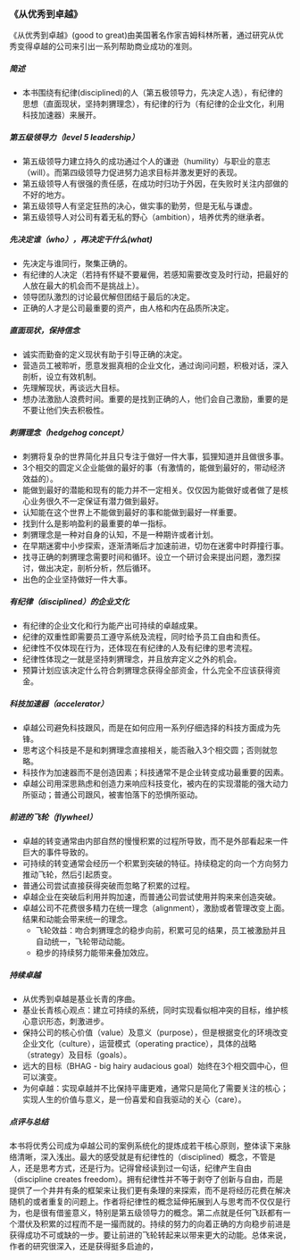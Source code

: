### 《从优秀到卓越》

《从优秀到卓越》(good to great)由美国著名作家吉姆科林所著，通过研究从优秀变得卓越的公司来引出一系列帮助商业成功的准则。

##### 简述
- 本书围绕有纪律(disciplined)的人（第五极领导力，先决定人选），有纪律的思想（直面现状，坚持刺猬理念），有纪律的行为（有纪律的企业文化，利用科技加速器）来展开。

##### 第五级领导力（level 5 leadership）
- 第五级领导力建立持久的成功通过个人的谦逊（humility）与职业的意志（will）。而第四级领导力促进努力追求目标并激发更好的表现。
- 第五级领导人有很强的责任感，在成功时归功于外因，在失败时关注内部做的不好的地方。
- 第五级领导人有坚定狂热的决心，做实事的勤劳，但是无私与谦虚。
- 第五级领导人对公司有着无私的野心（ambition），培养优秀的继承者。

##### 先决定谁（who），再决定干什么(what)
- 先决定与谁同行，聚集正确的。
- 有纪律的人决定（若持有怀疑不要雇佣，若感知需要改变及时行动，把最好的人放在最大的机会而不是挑战上）。
- 领导团队激烈的讨论最优解但团结于最后的决定。
- 正确的人才是公司最重要的资产，由人格和内在品质所决定。

##### 直面现状，保持信念
- 诚实而勤奋的定义现状有助于引导正确的决定。
- 营造员工被聆听，愿意发掘真相的企业文化，通过询问问题，积极对话，深入剖析，设立有效机制。
- 先理解现状，再谈远大目标。
- 想办法激励人浪费时间。重要的是找到正确的人，他们会自己激励，重要的是不要让他们失去积极性。

##### 刺猬理念（hedgehog concept）
- 刺猬将复杂的世界简化并且只专注于做好一件大事，狐狸知道并且做很多事。
- 3个相交的圆定义企业能做的最好的事（有激情的，能做到最好的，带动经济效益的）。
- 能做到最好的潜能和现有的能力并不一定相关。仅仅因为能做好或者做了是核心业务很久不一定保证有潜力做到最好。
- 认知能在这个世界上不能做到最好的事和能做到最好一样重要。
- 找到什么是影响盈利的最重要的单一指标。
- 刺猬理念是一种对自身的认知，不是一种期许或者计划。
- 在早期迷雾中小步探索，逐渐清晰后才加速前进，切勿在迷雾中时莽撞行事。
- 找寻正确的刺猬理念需要时间和循环。设立一个研讨会来提出问题，激烈探讨，做出决定，剖析分析，然后循环。
- 出色的企业坚持做好一件大事。

##### 有纪律（disciplined）的企业文化
- 有纪律的企业文化和行为能产出可持续的卓越成果。
- 纪律的双重性即需要员工遵守系统及流程，同时给予员工自由和责任。
- 纪律性不仅体现在行为，还体现在有纪律的人及有纪律的思考流程。
- 纪律性体现之一就是坚持刺猬理念，并且放弃定义之外的机会。
- 预算计划应该决定什么符合刺猬理念获得全部资金，什么完全不应该获得资金。

##### 科技加速器（accelerator）
- 卓越公司避免科技跟风，而是在如何应用一系列仔细选择的科技方面成为先锋。
- 思考这个科技是不是和刺猬理念直接相关，能否融入3个相交圆；否则就忽略。
- 科技作为加速器而不是创造因素；科技通常不是企业转变成功最重要的因素。
- 卓越公司用深思熟虑和创造力来响应科技变化，被内在的实现潜能的强大动力所驱动；普通公司跟风，被害怕落下的恐惧所驱动。

##### 前进的飞轮（flywheel）
- 卓越的转变通常由内部自然的慢慢积累的过程所导致，而不是外部看起来一件巨大的事件导致的。
- 可持续的转变通常会经历一个积累到突破的特征。持续稳定的向一个方向努力推动飞轮，然后引起质变。
- 普通公司尝试直接获得突破而忽略了积累的过程。
- 卓越企业在突破后利用并购加速，而普通公司尝试使用并购来来创造突破。
- 卓越公司不花费很多精力在统一理念（alignment），激励或者管理改变上面。结果和动能会带来统一的理念。
  - 飞轮效益：吻合刺猬理念的稳步向前，积累可见的结果，员工被激励并且自动统一，飞轮带动动能。
  - 稳步的持续努力能带来叠加效应。

##### 持续卓越
- 从优秀到卓越是基业长青的序曲。
- 基业长青核心观点：建立可持续的系统，同时实现看似相冲突的目标，维护核心意识形态，刺激进步。
- 保持公司的核心价值（value）及意义（purpose），但是根据变化的环境改变企业文化（culture），运营模式（operating practice），具体的战略（strategy）及目标（goals）。
- 远大的目标（BHAG - big hairy audacious goal）始终在3个相交圆中心，但可以演变。
- 为何卓越：实现卓越并不比保持平庸更难，通常只是简化了需要关注的核心；实现人生的价值与意义，是一份喜爱和自我驱动的关心（care）。

##### 点评与总结
本书将优秀公司成为卓越公司的案例系统化的提炼成若干核心原则，整体读下来脉络清晰，深入浅出。最大的感受就是有纪律性的（disciplined）概念，不管是人，还是思考方式，还是行为。记得曾经读到过一句话，纪律产生自由（discipline creates freedom）。拥有纪律性并不等于剥夺了创新与自由，而是提供了一个井井有条的框架来让我们更有条理的来探索，而不是将经历花费在解决随机的或者重复的问题上。作者将纪律性的概念延伸拓展到人与思考而不仅仅是行为，也是很有借鉴意义，特别是第五级领导力的概念。第二点就是任何飞跃都有一个潜伏及积累的过程而不是一撮而就的。持续的努力的向着正确的方向稳步前进是获得成功不可或缺的一步。要让前进的飞轮转起来以带来更大的动能。总体来说，作者的研究很深入，还是获得挺多启迪的，
